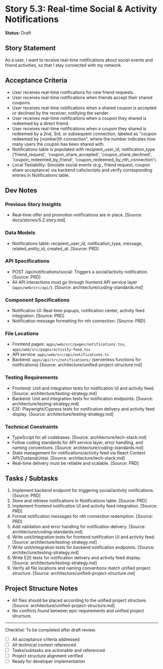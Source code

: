 # Story 5.3: Real-time Social & Activity Notifications

**Status:** Draft

## Story Statement
As a user,
I want to receive real-time notifications about social events and friend activities,
so that I stay connected with my network.

## Acceptance Criteria
- User receives real-time notifications for new friend requests.
- User receives real-time notifications when friends accept their shared coupons.
- User receives real-time notifications when a shared coupon is accepted or declined by the receiver, notifying the sender.
- User receives real-time notifications when a coupon they shared is redeemed by a direct friend.
- User receives real-time notifications when a coupon they shared is redeemed by a 2nd, 3rd, or subsequent connection, labeled as "coupon redeemed by [number]th connection", where the number indicates how many users the coupon has been shared with.
- Notifications table is populated with recipient_user_id, notification_type ('friend_request', 'coupon_share_accepted', 'coupon_share_declined', 'coupon_redeemed_by_friend', 'coupon_redeemed_by_nth_connection').
- Local Testability: Simulate social events (e.g., friend request, coupon share acceptance) via backend calls/scripts and verify corresponding entries in Notifications table.

## Dev Notes
### Previous Story Insights
- Real-time offer and promotion notifications are in place. [Source: docs/stories/5.2.story.md]

### Data Models
- Notifications table: recipient_user_id, notification_type, message, related_entity_id, created_at. [Source: PRD]

### API Specifications
- POST /api/notifications/social: Triggers a social/activity notification. [Source: PRD]
- All API interactions must go through frontend API service layer (`apps/web/src/api/`). [Source: architecture/coding-standards.md]

### Component Specifications
- Notification UI: Real-time popups, notification center, activity feed integration. [Source: PRD]
- Notification message formatting for nth connection. [Source: PRD]

### File Locations
- Frontend pages: `apps/web/src/pages/notifications.tsx`, `apps/web/src/pages/activity-feed.tsx`
- API service: `apps/web/src/api/notifications.ts`
- Backend: `apps/api/src/notifications/` (serverless functions for notifications)
[Source: architecture/unified-project-structure.md]

### Testing Requirements
- Frontend: Unit and integration tests for notification UI and activity feed. [Source: architecture/testing-strategy.md]
- Backend: Unit and integration tests for notification endpoints. [Source: architecture/testing-strategy.md]
- E2E: Playwright/Cypress tests for notification delivery and activity feed display. [Source: architecture/testing-strategy.md]

### Technical Constraints
- TypeScript for all codebases. [Source: architecture/tech-stack.md]
- Follow coding standards for API service layer, error handling, and naming conventions. [Source: architecture/coding-standards.md]
- State management for notifications/activity feed via React Context API/Zustand/Jotai. [Source: architecture/tech-stack.md]
- Real-time delivery must be reliable and scalable. [Source: PRD]

## Tasks / Subtasks
1. Implement backend endpoint for triggering social/activity notifications. [Source: PRD]
2. Store and retrieve notifications in Notifications table. [Source: PRD]
3. Implement frontend notification UI and activity feed integration. [Source: PRD]
4. Format notification messages for nth connection redemption. [Source: PRD]
5. Add validation and error handling for notification delivery. [Source: architecture/coding-standards.md]
6. Write unit/integration tests for frontend notification UI and activity feed. [Source: architecture/testing-strategy.md]
7. Write unit/integration tests for backend notification endpoints. [Source: architecture/testing-strategy.md]
8. Write E2E tests for notification delivery and activity feed display. [Source: architecture/testing-strategy.md]
9. Verify all file locations and naming conventions match unified project structure. [Source: architecture/unified-project-structure.md]

## Project Structure Notes
- All files should be placed according to the unified project structure. [Source: architecture/unified-project-structure.md]
- No conflicts found between epic requirements and unified project structure.

---

Checklist: To be completed after draft review.
- [ ] All acceptance criteria addressed
- [ ] All technical context referenced
- [ ] Tasks/subtasks are actionable and referenced
- [ ] Project structure alignment verified
- [ ] Ready for developer implementation 
